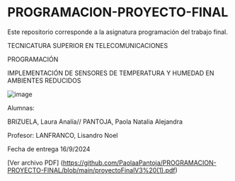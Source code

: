# PROGRAMACION-PROYECTO-FINAL
Este repositorio corresponde a la asignatura programación del trabajo final.


TECNICATURA SUPERIOR EN TELECOMUNICACIONES

PROGRAMACIÓN


IMPLEMENTACIÓN DE SENSORES DE TEMPERATURA Y HUMEDAD EN AMBIENTES REDUCIDOS


![image](https://github.com/user-attachments/assets/e5ad2871-cfc9-4ba8-91e4-b14f2fe54e29)















Alumnas:
 
BRIZUELA, Laura Analía//
PANTOJA, Paola Natalia Alejandra 
 

Profesor:
LANFRANCO, Lisandro Noel


Fecha de entrega
16/9/2024


[Ver archivo PDF] (https://github.com/PaolaaPantoja/PROGRAMACION-PROYECTO-FINAL/blob/main/proyectoFinalV3%20(1).pdf)

